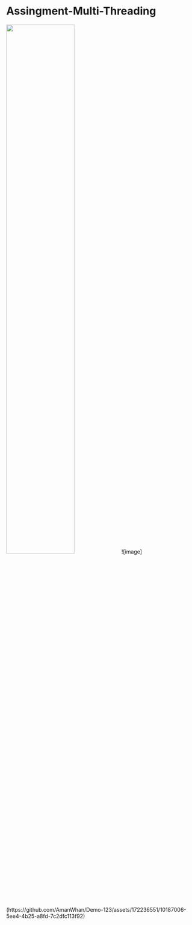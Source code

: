 # Assingment-Multi-Threading

<img src="https://github.com/psrana/Assingment-Multi-Threading/assets/7460892/69f331af-b987-48f3-967f-92359243bfbd" width="60%" height="60%">
![image](https://github.com/AmanWhan/Demo-123/assets/172236551/10187006-5ee4-4b25-a8fd-7c2dfc113f92)
